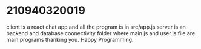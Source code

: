 # 210940320019

client is a react chat app and all the program is in src/app.js
server is an backend and database coonectivity folder where main.js and user.js file are main programs
thanking you.
Happy Programming.
